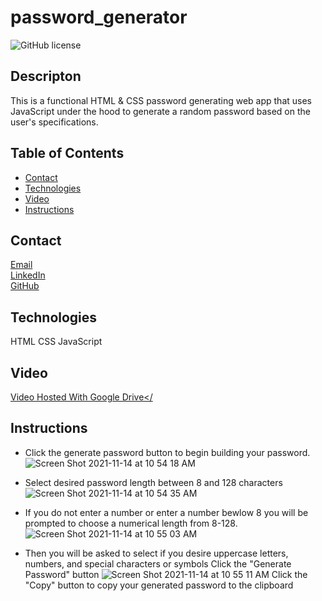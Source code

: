 # password_generator
![GitHub license](https://img.shields.io/badge/license-MIT-blue.svg)
## Descripton
This is a functional HTML & CSS password generating web app that uses JavaScript under the hood to generate a random password based on the user's specifications. 

## Table of Contents
* [Contact](#contact)
* [Technologies](#technologies)  
* [Video](#video)
* [Instructions](#instructions)

## Contact
<a href="mailto: matthewbrignola@du.edu">Email</a> <br>
<a href="https://www.linkedin.com/in/matthewbrignola/">LinkedIn</a> <br>
<a href="https://github.com/PrismaticDevelopmentStudios">GitHub</a> <br>
## Technologies
HTML
CSS
JavaScript
## Video
<a href="https://drive.google.com/file/d/1rdUVAkXu3xUkxRjy1xxaRQAPKTaq6YY7/view?usp=sharing">Video Hosted With Google Drive</<a>
## Instructions
  - Click the generate password button to begin building your password.
  ![Screen Shot 2021-11-14 at 10 54 18 AM](https://user-images.githubusercontent.com/34839284/141692779-0b48e08b-131d-4797-83cb-af3e2d029afd.png)
  - Select desired password length between 8 and 128 characters
![Screen Shot 2021-11-14 at 10 54 35 AM](https://user-images.githubusercontent.com/34839284/141692788-068171aa-e211-48a4-92ce-3edcef8b6c5f.png)
  - If you do not enter a number or enter a number bewlow 8 you will be prompted to choose a numerical length from 8-128. 
  ![Screen Shot 2021-11-14 at 10 55 03 AM](https://user-images.githubusercontent.com/34839284/141692793-a2976e74-9a3c-48f4-bafa-53242401f34f.png)

  - Then you will be asked to select if you desire uppercase letters, numbers, and special characters or symbols
  Click the "Generate Password" button
![Screen Shot 2021-11-14 at 10 55 11 AM](https://user-images.githubusercontent.com/34839284/141692798-2c049ba9-fb7e-4eda-a553-eda225a2598a.png)
Click the "Copy" button to copy your 
generated password to the clipboard


